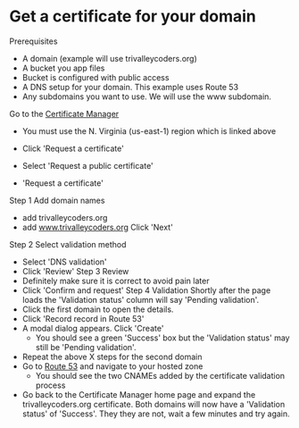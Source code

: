 # Get a certificate for your domain

Prerequisites
- A domain (example will use trivalleycoders.org)
- A bucket you app files
- Bucket is configured with public access
- A DNS setup for your domain. This example uses Route 53
- Any subdomains you want to use. We will use the www subdomain.

Go to the [Certificate Manager](https://console.aws.amazon.com/acm/home?region=us-east-1#/)
- You must use the N. Virginia (us-east-1) region which is linked above

- Click 'Request a certificate'
- Select 'Request a public certificate'
- 'Request a certificate'

Step 1 Add domain names
- add trivalleycoders.org
- add www.trivalleycoders.org
Click 'Next'

Step 2 Select validation method
- Select 'DNS validation'
- Click 'Review'
Step 3 Review
- Definitely make sure it is correct to avoid pain later
- Click 'Confirm and request'
Step 4 Validation
Shortly after the page loads the 'Validation status' column will say 'Pending validation'. 
- Click the first domain to open the details.
- Click 'Record record in Route 53'
- A modal dialog appears. Click 'Create'
  - You should see a green 'Success' box but the 'Validation status' may still be 'Pending validation'. 
- Repeat the above X steps for the second domain
- Go to [Route 53](https://console.aws.amazon.com/route53) and navigate to your hosted zone
  - You should see the two CNAMEs added by the certificate validation process
- Go back to the Certificate Manager home page and expand the trivalleycoders.org certificate. Both domains will now have a 'Validation status' of 'Success'. They they are not, wait a few minutes and try again.

